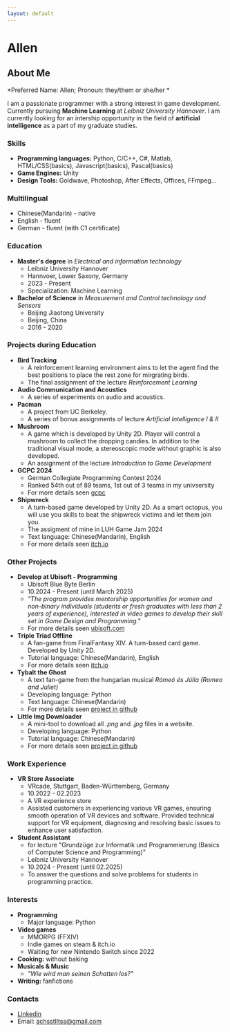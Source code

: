 ```yaml
---
layout: default
---
```

# Allen

## About Me
*Preferred Name: Allen; Pronoun: they/them or she/her *

I am a passionate programmer with a strong interest in game development. Currently pursuing **Machine Learning** at *Leibniz University Hannover*. I am currently looking for an intership opportunity in the field of **artificial intelligence** as a part of my graduate studies.

### Skills

- **Programming languages:** Python, C/C++, C#, Matlab, HTML/CSS(basics), Javascript(basics), Pascal(basics)
- **Game Engines:** Unity
- **Design Tools:** Goldwave, Photoshop, After Effects, Offices, FFmpeg...

### Multilingual

* Chinese(Mandarin) - native
* English - fluent
* German - fluent (with C1 certificate)

### Education

- **Master's degree** in *Electrical and information technology*
  - Leibniz University Hannover
  - Hannvoer, Lower Saxony, Germany
  - 2023 - Present
  - Specialization: Machine Learning
- **Bachelor of Science** in *Measurement and Control technology and Sensors*
  - Beijing Jiaotong University
  - Beijing, China
  - 2016 - 2020

### Projects during Education

- **Bird Tracking**
  - A reinforcement learning environment aims to let the agent find the best positions to place the rest zone for mirgrating birds.
  - The final assignment of the lecture *Reinforcement Learning*
- **Audio Communication and Acoustics**
  - A series of experiments on audio and acoustics.
- **Pacman**
  - A project from UC Berkeley.
  - A series of bonus assignments of lecture *Artificial Intelligence I & II*
- **Mushroom**
  - A game which is developed by Unity 2D. Player will control a mushroom to collect the dropping candies. In addition to the traditional visual mode, a stereoscopic mode without graphic is also developed.
  - An assignment of the lecture *Introduction to Game Development*
- **GCPC 2024**
  - German Collegiate Programming Contest 2024
  - Ranked 54th out of 89 teams, 1st out of 3 teams in my univsersity
  - For more details seen [gcpc](https://gcpc.nwerc.eu/)
- **Shipwreck**
  - A turn-based game developed by Unity 2D. As a smart octopus, you will use you skills to beat the shipwreck victims and let them join you.
  - The assigment of mine in LUH Game Jam 2024
  - Text language: Chinese(Mandarin), English
  - For more details seen [itch.io](https://ashlynxgame.itch.io/shipwreck)
  
### Other Projects

- **Develop at Ubisoft - Programming**
  - Ubisoft Blue Byte Berlin
  - 10.2024 - Present (until March 2025)
  - *"The program provides mentorship opportunities for women and non-binary individuals (students or fresh graduates with less than 2 years of experience), interested in video games to develop their skill set in Game Design and Programming."*
  - For more details seen [ubisoft.com](https://www.ubisoft.com/en-us/company/careers/interns-graduates/develop-at-ubisoft)
- **Triple Triad Offline**
  - A fan-game from FinalFantasy XIV. A turn-based card game. Developed by Unity 2D.
  - Tutorial language: Chinese(Mandarin), English
  - For more details seen [itch.io](https://allen-sstl.itch.io/triple-triad)
- **Tybalt the Ghost**
  - A text fan-game from the hungarian musical *Rómeó és Júlia (Romeo and Juliet)*
  - Developing language: Python
  - Text language: Chinese(Mandarin)
  - For more details seen [project in github](https://github.com/sstlltss/Tybalt_the_Ghost)
- **Little Img Downloader**
  - A mini-tool to download all *.png* and *.jpg* files in a website.
  - Developing language: Python
  - Tutorial language: Chinese(Mandarin)
  - For more details seen [project in github](https://github.com/sstlltss/little-img-downloader)

### Work Experience

- **VR Store Associate**
  - VRcade, Stuttgart, Baden-Württemberg, Germany
  - 10.2022 - 02.2023
  - A VR experience store
  - Assisted customers in experiencing various VR games, ensuring smooth operation of VR devices and software. Provided technical support for VR equipment, diagnosing and resolving basic issues to enhance user satisfaction.
- **Student Assistant** 
  - for lecture "Grundzüge zur Informatik und Programmierung (Basics of Computer Science and Programming)"
  - Leibniz University Hannover
  - 10.2024 - Present (until 02.2025)
  - To answer the questions and solve problems for students in programming practice.
  
### Interests

- **Programming**
  - Major language: Python
- **Video games**
  - MMORPG (FFXIV)
  - Indie games on steam & itch.io
  - Waiting for new Nintendo Switch since 2022
- **Cooking:** without baking
- **Musicals & Music**
  - *"Wie wird man seinen Schatten los?"*
- **Writing:** fanfictions
  
### Contacts

- [Linkedin](https://www.linkedin.com/in/yuwei-wu-114797338/)
- Email: achsstlltss@gmail.com